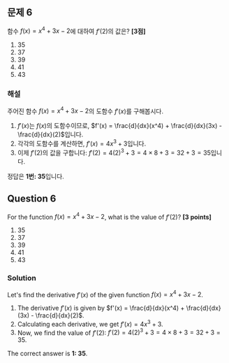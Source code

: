## 문제 6  
함수 $f(x) = x^4 + 3x -2$에 대하여 $f'(2)$의 값은? **[3점]**

1. 35  
2. 37  
3. 39  
4. 41  
5. 43  

### 해설  
주어진 함수 $f(x) = x^4 + 3x -2$의 도함수 $f'(x)$를 구해봅시다.

1. $f'(x)$는 $f(x)$의 도함수이므로, $f'(x) = \frac{d}{dx}(x^4) + \frac{d}{dx}(3x) - \frac{d}{dx}(2)$입니다.
2. 각각의 도함수를 계산하면, $f'(x) = 4x^3 + 3$입니다.
3. 이제 $f'(2)$의 값을 구합니다: $f'(2) = 4(2)^3 + 3 = 4 \times 8 + 3 = 32 + 3 = 35$입니다.

정답은 **1번: 35**입니다.

## Question 6  
For the function $f(x) = x^4 + 3x -2$, what is the value of $f'(2)$? **[3 points]**

1. 35  
2. 37  
3. 39  
4. 41  
5. 43  

### Solution  
Let's find the derivative $f'(x)$ of the given function $f(x) = x^4 + 3x -2$.

1. The derivative $f'(x)$ is given by $f'(x) = \frac{d}{dx}(x^4) + \frac{d}{dx}(3x) - \frac{d}{dx}(2)$.
2. Calculating each derivative, we get $f'(x) = 4x^3 + 3$.
3. Now, we find the value of $f'(2)$: $f'(2) = 4(2)^3 + 3 = 4 \times 8 + 3 = 32 + 3 = 35$.

The correct answer is **1: 35**.
